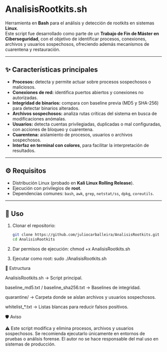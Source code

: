 # AnalisisRootkits.sh

Herramienta en **Bash** para el análisis y detección de rootkits en sistemas **Linux**.  
Este script fue desarrollado como parte de un **Trabajo de Fin de Máster en Ciberseguridad**, con el objetivo de identificar procesos, conexiones, archivos y usuarios sospechosos, ofreciendo además mecanismos de cuarentena y restauración.

---

## ✨ Características principales
- **Procesos:** detecta y permite actuar sobre procesos sospechosos o maliciosos.  
- **Conexiones de red:** identifica puertos abiertos y conexiones no autorizadas.  
- **Integridad de binarios:** compara con baseline previa (MD5 y SHA-256) para detectar binarios alterados.  
- **Archivos sospechosos:** analiza rutas críticas del sistema en busca de modificaciones anómalas.  
- **Usuarios:** detecta cuentas privilegiadas, duplicadas o mal configuradas, con acciones de bloqueo y cuarentena.  
- **Cuarentena:** aislamiento de procesos, usuarios o archivos sospechosos.  
- **Interfaz en terminal con colores**, para facilitar la interpretación de resultados.

---

## ⚙️ Requisitos
- Distribución Linux (probado en **Kali Linux Rolling Release**).  
- Ejecución con privilegios de **root**.  
- Dependencias comunes: `bash`, `awk`, `grep`, `netstat/ss`, `dpkg`, `coreutils`.

---

## 🚀 Uso
1. Clonar el repositorio:  
   ```bash
   git clone https://github.com/juliocarballeira/AnalisisRootkits.git
   cd AnalisisRootkits

2. Dar permisos de ejecución:
chmod +x AnalisisRootkits.sh


3. Ejecutar como root:
sudo ./AnalisisRootkits.sh




📂 Estructura

AnalisisRootkits.sh → Script principal.

baseline_md5.txt / baseline_sha256.txt → Baselines de integridad.

quarantine/ → Carpeta donde se aíslan archivos y usuarios sospechosos.

whitelist_*.txt → Listas blancas para reducir falsos positivos.

🛡️ Aviso

⚠️ Este script modifica y elimina procesos, archivos y usuarios sospechosos.
Se recomienda ejecutarlo únicamente en entornos de pruebas o análisis forense.
El autor no se hace responsable del mal uso en sistemas de producción.
